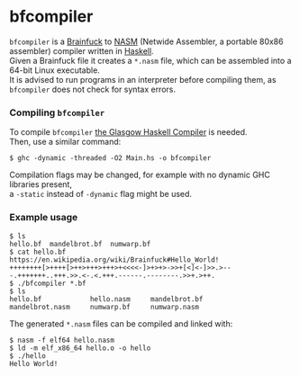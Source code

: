 # bfcompiler

`bfcompiler` is a [Brainfuck](https://en.wikipedia.org/wiki/Brainfuck) to [NASM](https://nasm.us) (Netwide Assembler, a portable 80x86 assembler) compiler written in [Haskell](https://haskell.org).  
Given a Brainfuck file it creates a `*.nasm` file, which can be assembled into a 64-bit Linux executable.  
It is advised to run programs in an interpreter before compiling them, as `bfcompiler` does not check for syntax errors.

### Compiling `bfcompiler`

To compile `bfcompiler` [the Glasgow Haskell Compiler](https://www.haskell.org/ghc/) is needed.  
Then, use a similar command:

    $ ghc -dynamic -threaded -O2 Main.hs -o bfcompiler

Compilation flags may be changed, for example with no dynamic GHC libraries present,  
a `-static` instead of `-dynamic` flag might be used.

### Example usage

    $ ls
    hello.bf  mandelbrot.bf  numwarp.bf
    $ cat hello.bf
    https://en.wikipedia.org/wiki/Brainfuck#Hello_World!
    ++++++++[>++++[>++>+++>+++>+<<<<-]>+>+>->>+[<]<-]>>.>---.+++++++..+++.>>.<-.<.+++.------.--------.>>+.>++.
    $ ./bfcompiler *.bf
    $ ls
    hello.bf            hello.nasm     mandelbrot.bf
    mandelbrot.nasm     numwarp.bf     numwarp.nasm

The generated `*.nasm` files can be compiled and linked with:

    $ nasm -f elf64 hello.nasm
    $ ld -m elf_x86_64 hello.o -o hello
    $ ./hello
    Hello World!
